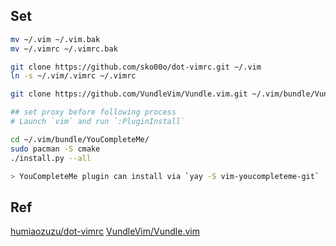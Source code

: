 ## Set

```sh
mv ~/.vim ~/.vim.bak
mv ~/.vimrc ~/.vimrc.bak

git clone https://github.com/sko00o/dot-vimrc.git ~/.vim
ln -s ~/.vim/.vimrc ~/.vimrc

git clone https://github.com/VundleVim/Vundle.vim.git ~/.vim/bundle/Vundle.vim

## set proxy before following process
# Launch `vim` and run `:PluginInstall`

cd ~/.vim/bundle/YouCompleteMe/
sudo pacman -S cmake
./install.py --all

> YouCompleteMe plugin can install via `yay -S vim-youcompleteme-git`
```

## Ref
[humiaozuzu/dot-vimrc](http://github.com/humiaozuzu/dot-vimrc)
[VundleVim/Vundle.vim](https://github.com/VundleVim/Vundle.vim)
